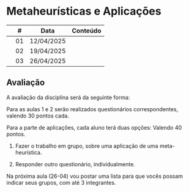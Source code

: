 # Metaheurísticas e Aplicações

|  | # | Data | Conteúdo |
|:---:|:---:|:---:|:---|
|  | 01 | 12/04/2025 |  |
|  | 02 | 19/04/2025 |  |
|  | 03 | 26/04/2025 |  |

## Avaliação
<!-- |  |  |  |
|:---:|:---:|:---:| -->

A avaliação da disciplina será da seguinte forma: 

Para as aulas 1 e 2 serão realizados questionários correspondentes, valendo 30 pontos cada. 

Para a parte de aplicações, cada aluno terá duas opções:  Valendo 40 pontos.

1) Fazer o trabalho em grupo, sobre uma aplicação de uma meta-heurística. 

2) Responder outro questionário, individualmente. 

Na próxima aula (26-04) vou postar uma lista para que vocês possam indicar seus grupos, com até 3 integrantes.